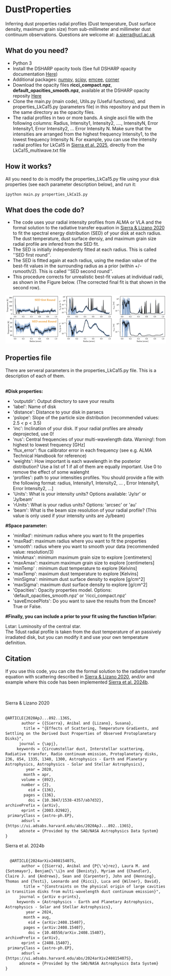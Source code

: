 # DustProperties
Inferring dust properties radial profiles (Dust temperature, Dust surface density, maximum grain size) from sub-millimeter and millimeter dust continuum observations.
Questions are welcome at: a.sierra@ucl.ac.uk

<h2>What do you need?</h2>
<ul>
<li> Python 3</li>
<li> Install the DSHARP opacity tools (See full DSHARP opacity documentation <a href='https://github.com/birnstiel/dsharp_opac/' target="_blank"> Here</a>) </li>
<li> Additional packages: <a href='https://pypi.org/project/numpy/'>numpy</a>, <a href='https://pypi.org/project/scipy/'>scipy</a>, <a href='https://pypi.org/project/emcee/'>emcee</a>, <a href='https://pypi.org/project/corner/'>corner</a> </li>
<li> Download the opacity files <b>ricci_compact.npz</b>, <b>default_opacities_smooth.npz</b>, available at the DSHARP opacity reposity <a href='https://github.com/birnstiel/dsharp_opac/tree/master/dsharp_opac/data' target="_blank"> Here</a> </li>
<li> Clone the main.py (main code), Utils.py (Useful functions), and properties_LkCa15.py (parameters file) in this repository and put them in the same directory as the opacity files. </li>
<li> The radial profiles in two or more bands. A single ascii file with the following columns: Radius, Intensity1, Intensity2, ...., IntensityN, Error Intensity1, Error Intensity2, ... Error Intensity N. Make sure that the intensities are arranged from the highest frequency Intensity1, to the lowest frequency Intensity N. For example, you can use the intensity radial profiles for LkCa15 in <a href="https://academic.oup.com/mnras/article/538/4/2358/8063580" target="_blank">Sierra et al. 2025</a>, directly from the LkCa15_multiwave.txt file</li>
  
</ul>

<h2>How it works?</h2>
All you need to do is modify the properties_LkCa15.py file using your disk properties (see each parameter description below), and run it:

<pre><code>ipython main.py properties_LkCa15.py</code></pre> 


<h2>What does the code do?</h2>

<ul>
  <li>The code uses your radial intensity profiles from ALMA or VLA and the formal solution to the radiative transfer equation in <a href='https://ui.adsabs.harvard.edu/abs/2020ApJ...892..136S/abstract' target='_blank'>Sierra & Lizano 2020</a> to fit the spectral energy distribution (SED) of your disk at each radius. The dust temperature, dust surface densiy, and maximum grain size radial profile are infered from the SED fit. </li>
  <li>The SED is initially independently fitted at each radius. This is called ''SED first round''. </li>
  <li>The SED is fitted again at each radius, using the median value of the best-fit values in the surrounding radius as a prior (within +/- rsmooth/2). This is called ''SED second round''.</li>
  <li>This procedure corrects for unrealistic best-fit values at individual radii, as shown in the Figure below. (The corrected final fit is that shown in the second row).</li>
</ul>

<img src='Example.png'>



<h2>Properties file</h2>
There are serveral parameters in the properties_LkCa15.py file. This is a description of each of them.<br/>
<br/>

<b>#Disk properties:</b> <br/>
<ul>
<li>'outputdir': Output directory to save your results </li>
<li>'label': Name of disk  </li>
<li>'distance': Distance to your disk in parsecs  </li>
<li>'pslope': Slope of the particle size distribution (recommended values: 2.5 < p < 3.5)  </li>
<li>'inc': Inclination of your disk. If your radial profiles are already deprojected, use 0!  </li>
<li>'nus': Central frequencies of your multi-wavelength data. Warning!: from highest to lowest frequency [GHz]  </li>
<li>'flux_error': flux calibrator error in each frequency (see e.g. ALMA Technical Handbook for reference)  </li>
<li>'weights': How important is each wavelength in the posterior distribution? Use a list of 1 if all of them are equally important. Use 0 to remove the effect of some walenght  </li>
<li>'profiles': path to your intensities profiles. You should provide a file with the following format: radius, Intensity1, Intensity2, ... , Error Intensity1, Error Intensity2, ...]  </li>
<li>'Units': What is your intensity units? Options available: 'Jy/sr' or 'Jy/beam'  </li>
<li>'rUnits': What is your radius units? Options: 'arcsec' or 'au'  </li>
<li>'beam': What is the beam size resolution of your radial profile? (This value is only used if your intensity units are Jy/beam)  </li>
</ul>

<b>#Space parameter:</b> <br/>
<ul>
<li>'minRad': minimum radius where you want to fit the properties  </li>
<li>'maxRad': maximum radius where you want to fit the properties </li>
<li>'smooth': radius where you want to smooth your data (recommended value:  resolution/3)  </li>
<li>'minAmax': minimum maximum grain size to explore [centimeters]  </li>
<li>'maxAmax': maximum maximum grain size to explore [centimeters]  </li>
<li>'minTemp' : minimum dust temperature to explore [Kelvins]  </li>
<li>'maxTemp': maximum dust temperature to explore [Kelvins]  </li>
<li>'minSigma': minimum dust surface density to explore [g/cm^2]  </li>
<li>'maxSigma': maximum dust surface density to explore [g/cm^2]  </li>
<li>'Opacities': Opacity properties model. Options: 'default_opacities_smooth.npz' or 'ricci_compact.npz'  </li>
<li>'saveEmceePlots': Do you want to save the results from the Emcee? True or False.  </li>
</ul>


<b>#Finally, you can include a prior to your fit using the function lnTprior:</b>  <br/>

Lstar: Luminosity of the central star.  <br/>
The Tdust radial profile is taken from the dust temperature of an passively irradiated disk, but you can modify it and use your own temperature definition.


<h2>Citation</h2>
If you use this code, you can cite the formal solution to the radiative transfer equation with scattering described in <a href='https://ui.adsabs.harvard.edu/abs/2020ApJ...892..136S/abstract' target='_blank'>Sierra & Lizano 2020</a>, and/or and example where this code has been implemented <a href='https://ui.adsabs.harvard.edu/abs/2024arXiv240815407S/abstract' target='_blank'>Sierra et al. 2024b</a>.

<br> <br>
Sierra & Lizano 2020
<pre><code>
@ARTICLE{2020ApJ...892..136S,
       author = {{Sierra}, Anibal and {Lizano}, Susana},
        title = "{Effects of Scattering, Temperature Gradients, and Settling on the Derived Dust Properties of Observed Protoplanetary Disks}",
      journal = {\apj},
     keywords = {Circumstellar dust, Interstellar scattering, Radiative transfer, Radio continuum emission, Protoplanetary disks, 236, 854, 1335, 1340, 1300, Astrophysics - Earth and Planetary Astrophysics, Astrophysics - Solar and Stellar Astrophysics},
         year = 2020,
        month = apr,
       volume = {892},
       number = {2},
          eid = {136},
        pages = {136},
          doi = {10.3847/1538-4357/ab7d32},
archivePrefix = {arXiv},
       eprint = {2003.02982},
 primaryClass = {astro-ph.EP},
       adsurl = {https://ui.adsabs.harvard.edu/abs/2020ApJ...892..136S},
      adsnote = {Provided by the SAO/NASA Astrophysics Data System}
}
</code></pre>

  
Sierra et al. 2024b
<pre><code>
  @ARTICLE{2024arXiv240815407S,
       author = {{Sierra}, Anibal and {P{\'e}rez}, Laura M. and {Sotomayor}, Benjam{\'\i}n and {Benisty}, Myriam and {Chandler}, Claire J. and {Andrews}, Sean and {Carpenter}, John and {Henning}, Thomas and {Testi}, Leonardo and {Ricci}, Luca and {Wilner}, David},
        title = "{Constraints on the physical origin of large cavities in transition disks from multi-wavelength dust continuum emission}",
      journal = {arXiv e-prints},
     keywords = {Astrophysics - Earth and Planetary Astrophysics, Astrophysics - Solar and Stellar Astrophysics},
         year = 2024,
        month = aug,
          eid = {arXiv:2408.15407},
        pages = {arXiv:2408.15407},
          doi = {10.48550/arXiv.2408.15407},
archivePrefix = {arXiv},
       eprint = {2408.15407},
 primaryClass = {astro-ph.EP},
       adsurl = {https://ui.adsabs.harvard.edu/abs/2024arXiv240815407S},
      adsnote = {Provided by the SAO/NASA Astrophysics Data System}
}

</code></pre>
